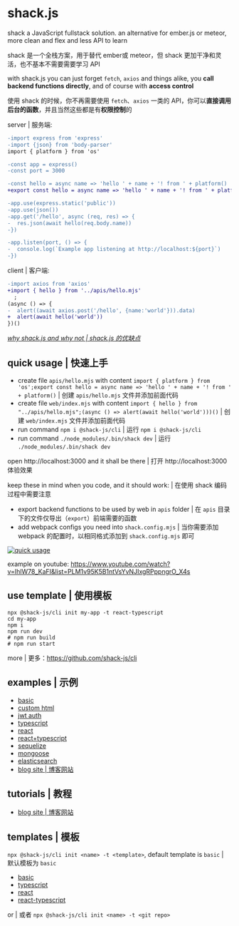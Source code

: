 # shack.js

shack a JavaScript fullstack solution. an alternative for ember.js or meteor, more clean and flex and less API to learn

shack 是一个全栈方案，用于替代 ember或 meteor，但 shack 更加干净和灵活，也不基本不需要需要学习 API

with shack.js you can just forget `fetch`, `axios` and things alike, you **call backend functions directly**, and of course with **access control**

使用 shack 的时候，你不再需要使用 `fetch`、`axios` 一类的 API，你可以**直接调用后台的函数**，并且当然这些都是有**权限控制**的

server | 服务端:

```diff
-import express from 'express'
-import {json} from 'body-parser'
import { platform } from 'os'

-const app = express()
-const port = 3000

-const hello = async name => 'hello ' + name + '! from ' + platform()
+export const hello = async name => 'hello ' + name + '! from ' + platform()

-app.use(express.static('public'))
-app.use(json())
-app.get('/hello', async (req, res) => {
-  res.json(await hello(req.body.name))
-})

-app.listen(port, () => {
-  console.log(`Example app listening at http://localhost:${port}`)
-})
```

client | 客户端:

```diff
-import axios from 'axios'
+import { hello } from '../apis/hello.mjs'
  ;
(async () => {
-  alert((await axios.post('/hello', {name:'world'})).data)
+  alert(await hello('world'))
})()
```

[*why shack.js and why not | shack.js 的优缺点*](./docs/why-shackjs-and-why-not.md)


## quick usage | 快速上手

- create file `apis/hello.mjs` with content `import { platform } from 'os';export const hello = async name => 'hello ' + name + '! from ' + platform()` | 创建 `apis/hello.mjs` 文件并添加前面代码
- create file `web/index.mjs` with content `import { hello } from "../apis/hello.mjs";(async () => alert(await hello('world')))()` | 创建 `web/index.mjs` 文件并添加前面代码
- run command `npm i @shack-js/cli` | 运行 `npm i @shack-js/cli`
- run command `./node_modules/.bin/shack dev` | 运行 `./node_modules/.bin/shack dev`

open http://localhost:3000 and it shall be there | 打开 http://localhost:3000 体验效果

keep these in mind when you code, and it should work: | 在使用 shack 编码过程中需要注意

- export backend functions to be used by web in `apis` folder | 在 `apis` 目录下的文件仅导出（`export`）前端需要的函数
- add webpack configs you need into `shack.config.mjs` | 当你需要添加 webpack 的配置时，以相同格式添加到 `shack.config.mjs` 即可

[![quick usage](https://img.youtube.com/vi/IhlW78_KaFI/0.jpg)](https://www.youtube.com/watch?v=IhlW78_KaFI&list=PLM1v95K5B1ntVsYvNJIxgRPppngrO_X4s)

example on youtube: https://www.youtube.com/watch?v=IhlW78_KaFI&list=PLM1v95K5B1ntVsYvNJIxgRPppngrO_X4s


## use template | 使用模板
```
npx @shack-js/cli init my-app -t react-typescript
cd my-app
npm i
npm run dev
# npm run build
# npm run start
```
more | 更多：https://github.com/shack-js/cli

## examples | 示例

- [basic](./examples/basic)
- [custom html](./examples/custom-html)
- [jwt auth](./examples/jwt-auth)
- [typescript](./examples/typescript)
- [react](./examples/react)
- [react+typescript](./examples/react-typescript)
- [sequelize](./examples/react-sequelize)
- [mongoose](./examples/mongoose)
- [elasticsearch](./examples/elasticsearch)
- [blog site | 博客网站](./examples/blog-site)

## tutorials | 教程

- [blog site | 博客网站](./examples/blog-site/README.md)

## templates | 模板

 `npx @shack-js/cli init <name> -t <template>`, default template is `basic` | 默认模板为 `basic`

- [basic](https://github.com/shack-js/template-basic)
- [typescript](https://github.com/shack-js/template-typescript)
- [react](https://github.com/shack-js/template-react)
- [react-typescript](https://github.com/shack-js/template-react-typescript)

or | 或者 `npx @shack-js/cli init <name> -t <git repo>`